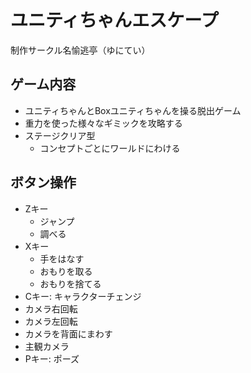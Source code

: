 # ユニティちゃんエスケープ

制作サークル名愉逃亭（ゆにてい）

## ゲーム内容

* ユニティちゃんとBoxユニティちゃんを操る脱出ゲーム
* 重力を使った様々なギミックを攻略する
* ステージクリア型
  * コンセプトごとにワールドにわける

## ボタン操作

* Zキー
  * ジャンプ
  * 調べる
* Xキー
  * 手をはなす
  * おもりを取る
  * おもりを捨てる
* Cキー: キャラクターチェンジ
* カメラ右回転
* カメラ左回転
* カメラを背面にまわす
* 主観カメラ
* Pキー: ポーズ


